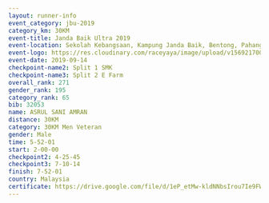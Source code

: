 ```yaml
---
layout: runner-info 
event_category: jbu-2019 
category_km: 30KM 
event-title: Janda Baik Ultra 2019
event-location: Sekolah Kebangsaan, Kampung Janda Baik, Bentong, Pahang, Malaysia 
event-logo: https://res.cloudinary.com/raceyaya/image/upload/v1569217009/logo/janda-baik_vch1pc.jpg 
event-date: 2019-09-14 
checkpoint-name2: Split 1 SMK 
checkpoint-name3: Split 2 E Farm 
overall_rank: 271
gender_rank: 195
category_rank: 65
bib: 32053
name: ASRUL SANI AMRAN
distance: 30KM
category: 30KM Men Veteran
gender: Male
time: 5-52-01
start: 2-00-00
checkpoint2: 4-25-45
checkpoint3: 7-10-14
finish: 7-52-01
country: Malaysia
certificate: https://drive.google.com/file/d/1eP_etMw-kldNNbsIrou7Ie9FWoEDllVF/view?usp=sharing
---
```

